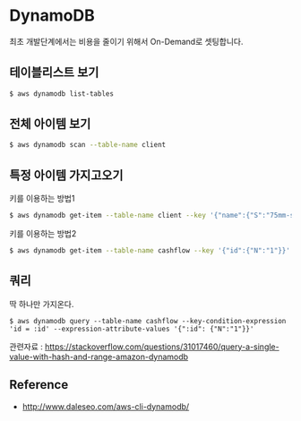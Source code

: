 # DynamoDB
최초 개발단계에서는 비용을 줄이기 위해서 On-Demand로 셋팅합니다.

## 테이블리스트 보기

```bash
$ aws dynamodb list-tables
```

## 전체 아이템 보기

```bash
$ aws dynamodb scan --table-name client
```

## 특정 아이템 가지고오기
키를 이용하는 방법1
```bash
$ aws dynamodb get-item --table-name client --key '{"name":{"S":"75mm-studio"}}'
```

키를 이용하는 방법2
```bash
$ aws dynamodb get-item --table-name cashflow --key '{"id":{"N":"1"}}'
```

## 쿼리
딱 하나만 가지온다.
```
$ aws dynamodb query --table-name cashflow --key-condition-expression 'id = :id' --expression-attribute-values '{":id": {"N":"1"}}'
```
관련자료 : https://stackoverflow.com/questions/31017460/query-a-single-value-with-hash-and-range-amazon-dynamodb




## Reference
- http://www.daleseo.com/aws-cli-dynamodb/